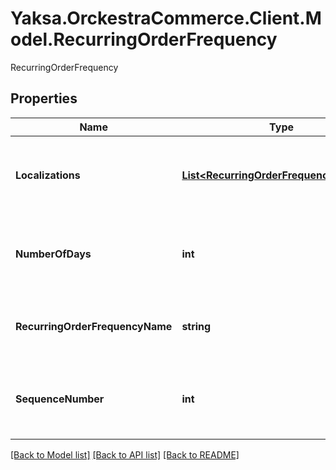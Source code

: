 # Yaksa.OrckestraCommerce.Client.Model.RecurringOrderFrequency
RecurringOrderFrequency

## Properties

Name | Type | Description | Notes
------------ | ------------- | ------------- | -------------
**Localizations** | [**List&lt;RecurringOrderFrequencyLocalize&gt;**](RecurringOrderFrequencyLocalize.md) | The localized name of the recurring order frequencies | 
**NumberOfDays** | **int** | The number of days for the recurring order frequency | 
**RecurringOrderFrequencyName** | **string** | The recurring order frequency name | 
**SequenceNumber** | **int** | The sequence number used to order the frequencies | 

[[Back to Model list]](../README.md#documentation-for-models) [[Back to API list]](../README.md#documentation-for-api-endpoints) [[Back to README]](../README.md)

